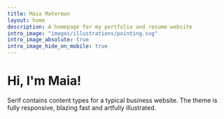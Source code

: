 ```yaml
---
title: Maia Materman
layout: home
description: A homepage for my portfolio and resume website
intro_image: "images/illustrations/pointing.svg"
intro_image_absolute: true
intro_image_hide_on_mobile: true
---
```


# Hi, I'm Maia!

Serif contains content types for a typical business website. The theme is fully responsive, blazing fast and artfully illustrated.
